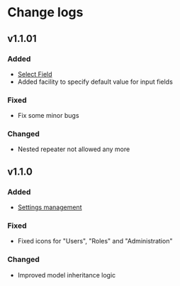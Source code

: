 # Change logs

## v1.1.01

### Added

* [Select Field](fields/select.md)
* Added facility to specify default value for input fields

### Fixed

* Fix some minor bugs

### Changed

* Nested repeater not allowed any more

## v1.1.0

### Added

* [Settings management](features.md#manage-settings)

### Fixed

* Fixed icons for "Users", "Roles" and "Administration"

### Changed

* Improved model inheritance logic


